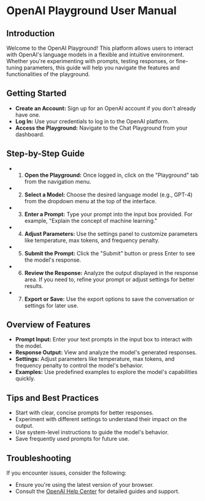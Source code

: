 # OpenAI Playground User Manual

## Introduction
Welcome to the OpenAI Playground! This platform allows users to interact with OpenAI's language models in a flexible and intuitive environment. Whether you're experimenting with prompts, testing responses, or fine-tuning parameters, this guide will help you navigate the features and functionalities of the playground.

## Getting Started
- **Create an Account:** Sign up for an OpenAI account if you don't already have one.
- **Log In:** Use your credentials to log in to the OpenAI platform.
- **Access the Playground:** Navigate to the Chat Playground from your dashboard.

## Step-by-Step Guide
- 1. **Open the Playground:** Once logged in, click on the "Playground" tab from the navigation menu.
- 2. **Select a Model:** Choose the desired language model (e.g., GPT-4) from the dropdown menu at the top of the interface.
- 3. **Enter a Prompt:** Type your prompt into the input box provided. For example, "Explain the concept of machine learning."
- 4. **Adjust Parameters:** Use the settings panel to customize parameters like temperature, max tokens, and frequency penalty.
- 5. **Submit the Prompt:** Click the "Submit" button or press Enter to see the model's response.
- 6. **Review the Response:** Analyze the output displayed in the response area. If you need to, refine your prompt or adjust settings for better results.
- 7. **Export or Save:** Use the export options to save the conversation or settings for later use.

## Overview of Features
- **Prompt Input:** Enter your text prompts in the input box to interact with the model.
- **Response Output:** View and analyze the model's generated responses.
- **Settings:** Adjust parameters like temperature, max tokens, and frequency penalty to control the model's behavior.
- **Examples:** Use predefined examples to explore the model's capabilities quickly.

## Tips and Best Practices
- Start with clear, concise prompts for better responses.
- Experiment with different settings to understand their impact on the output.
- Use system-level instructions to guide the model's behavior.
- Save frequently used prompts for future use.

## Troubleshooting
If you encounter issues, consider the following:
- Ensure you're using the latest version of your browser.
- Consult the [OpenAI Help Center](https://help.openai.com) for detailed guides and support.
